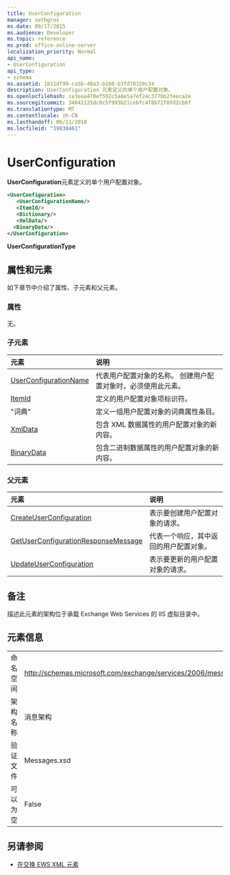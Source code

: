 ```yaml
---
title: UserConfiguration
manager: sethgros
ms.date: 09/17/2015
ms.audience: Developer
ms.topic: reference
ms.prod: office-online-server
localization_priority: Normal
api_name:
- UserConfiguration
api_type:
- schema
ms.assetid: 1811df99-ca5b-48a3-b160-b3fd70320c34
description: UserConfiguration 元素定义的单个用户配置对象。
ms.openlocfilehash: ce3eaa470ef592c5a8e5a7ef24c377bb2feeca2e
ms.sourcegitcommit: 34041125dc8c5f993b21cebfc4f8b72f0fd2cb6f
ms.translationtype: MT
ms.contentlocale: zh-CN
ms.lasthandoff: 06/11/2018
ms.locfileid: "19838461"
---
```

# <a name="userconfiguration"></a>UserConfiguration

**UserConfiguration**元素定义的单个用户配置对象。 
  
```XML
<UserConfiguration>
   <UserConfigurationName/>
   <ItemId/>
   <Dictionary/>
   <XmlData/>
  <BinaryData/>
</UserConfiguration>
```

 **UserConfigurationType**
## <a name="attributes-and-elements"></a>属性和元素

如下章节中介绍了属性、子元素和父元素。
  
### <a name="attributes"></a>属性

无。
  
### <a name="child-elements"></a>子元素

|**元素**|**说明**|
|:-----|:-----|
|[UserConfigurationName](userconfigurationname.md) <br/> |代表用户配置对象的名称。 创建用户配置对象时，必须使用此元素。  <br/> |
|[ItemId](itemid.md) <br/> |定义的用户配置对象项标识符。  <br/> |
|"词典" <br/> |定义一组用户配置对象的词典属性条目。  <br/> |
|[XmlData](xmldata.md) <br/> |包含 XML 数据属性的用户配置对象的新内容。  <br/> |
|[BinaryData](binarydata.md) <br/> |包含二进制数据属性的用户配置对象的新内容。  <br/> |
   
### <a name="parent-elements"></a>父元素

|**元素**|**说明**|
|:-----|:-----|
|[CreateUserConfiguration](createuserconfiguration.md) <br/> |表示要创建用户配置对象的请求。  <br/> |
|[GetUserConfigurationResponseMessage](getuserconfigurationresponsemessage.md) <br/> |代表一个响应，其中返回的用户配置对象。  <br/> |
|[UpdateUserConfiguration](updateuserconfiguration.md) <br/> |表示要更新的用户配置对象的请求。  <br/> |
   
## <a name="remarks"></a>备注

描述此元素的架构位于承载 Exchange Web Services 的 IIS 虚拟目录中。
  
## <a name="element-information"></a>元素信息

|||
|:-----|:-----|
|命名空间  <br/> |http://schemas.microsoft.com/exchange/services/2006/messages  <br/> |
|架构名称  <br/> |消息架构  <br/> |
|验证文件  <br/> |Messages.xsd  <br/> |
|可以为空  <br/> |False  <br/> |
   
## <a name="see-also"></a>另请参阅



- [在交换 EWS XML 元素](ews-xml-elements-in-exchange.md)

